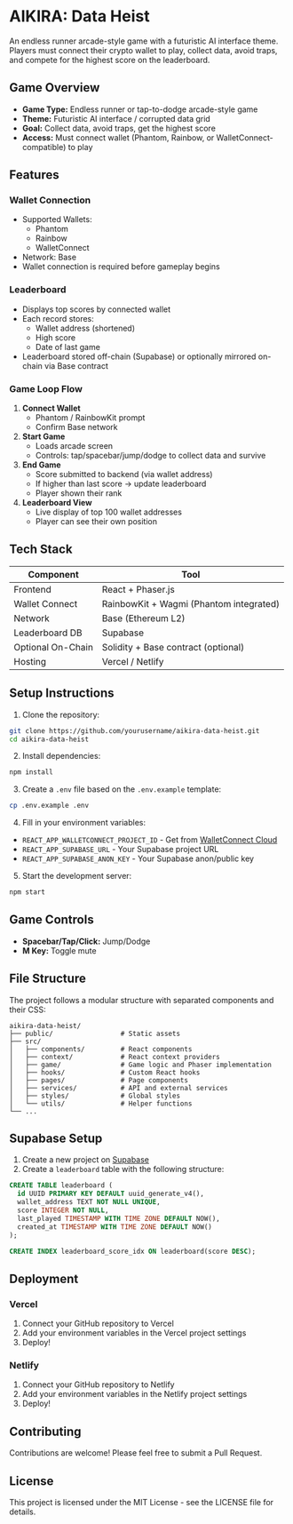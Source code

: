 # AIKIRA: Data Heist

An endless runner arcade-style game with a futuristic AI interface theme. Players must connect their crypto wallet to play, collect data, avoid traps, and compete for the highest score on the leaderboard.

## Game Overview

- **Game Type:** Endless runner or tap-to-dodge arcade-style game
- **Theme:** Futuristic AI interface / corrupted data grid
- **Goal:** Collect data, avoid traps, get the highest score
- **Access:** Must connect wallet (Phantom, Rainbow, or WalletConnect-compatible) to play

## Features

### Wallet Connection
- Supported Wallets:
  - Phantom
  - Rainbow
  - WalletConnect
- Network: Base
- Wallet connection is required before gameplay begins

### Leaderboard
- Displays top scores by connected wallet
- Each record stores:
  - Wallet address (shortened)
  - High score
  - Date of last game
- Leaderboard stored off-chain (Supabase) or optionally mirrored on-chain via Base contract

### Game Loop Flow
1. **Connect Wallet**
   - Phantom / RainbowKit prompt
   - Confirm Base network
2. **Start Game**
   - Loads arcade screen
   - Controls: tap/spacebar/jump/dodge to collect data and survive
3. **End Game**
   - Score submitted to backend (via wallet address)
   - If higher than last score → update leaderboard
   - Player shown their rank
4. **Leaderboard View**
   - Live display of top 100 wallet addresses
   - Player can see their own position

## Tech Stack

| Component | Tool |
|-----------|------|
| Frontend | React + Phaser.js |
| Wallet Connect | RainbowKit + Wagmi (Phantom integrated) |
| Network | Base (Ethereum L2) |
| Leaderboard DB | Supabase |
| Optional On-Chain | Solidity + Base contract (optional) |
| Hosting | Vercel / Netlify |

## Setup Instructions

1. Clone the repository:
```bash
git clone https://github.com/yourusername/aikira-data-heist.git
cd aikira-data-heist
```

2. Install dependencies:
```bash
npm install
```

3. Create a `.env` file based on the `.env.example` template:
```bash
cp .env.example .env
```

4. Fill in your environment variables:
- `REACT_APP_WALLETCONNECT_PROJECT_ID` - Get from [WalletConnect Cloud](https://cloud.walletconnect.com/)
- `REACT_APP_SUPABASE_URL` - Your Supabase project URL
- `REACT_APP_SUPABASE_ANON_KEY` - Your Supabase anon/public key

5. Start the development server:
```bash
npm start
```

## Game Controls

- **Spacebar/Tap/Click:** Jump/Dodge
- **M Key:** Toggle mute

## File Structure

The project follows a modular structure with separated components and their CSS:

```
aikira-data-heist/
├── public/                 # Static assets
├── src/
│   ├── components/         # React components
│   ├── context/            # React context providers
│   ├── game/               # Game logic and Phaser implementation
│   ├── hooks/              # Custom React hooks
│   ├── pages/              # Page components
│   ├── services/           # API and external services
│   ├── styles/             # Global styles
│   └── utils/              # Helper functions
└── ...
```

## Supabase Setup

1. Create a new project on [Supabase](https://supabase.com/)
2. Create a `leaderboard` table with the following structure:
```sql
CREATE TABLE leaderboard (
  id UUID PRIMARY KEY DEFAULT uuid_generate_v4(),
  wallet_address TEXT NOT NULL UNIQUE,
  score INTEGER NOT NULL,
  last_played TIMESTAMP WITH TIME ZONE DEFAULT NOW(),
  created_at TIMESTAMP WITH TIME ZONE DEFAULT NOW()
);

CREATE INDEX leaderboard_score_idx ON leaderboard(score DESC);
```

## Deployment

### Vercel
1. Connect your GitHub repository to Vercel
2. Add your environment variables in the Vercel project settings
3. Deploy!

### Netlify
1. Connect your GitHub repository to Netlify
2. Add your environment variables in the Netlify project settings
3. Deploy!

## Contributing

Contributions are welcome! Please feel free to submit a Pull Request.

## License

This project is licensed under the MIT License - see the LICENSE file for details.